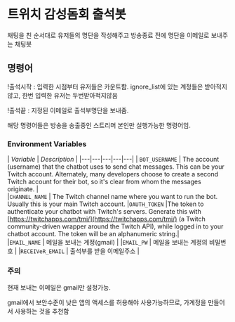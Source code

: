 # 트위치 감성돔회 출석봇

채팅을 친 순서대로 유저들의 명단을 작성해주고
방송종료 전에 명단을 이메일로 보내주는 채팅봇

## 명령어

!출석시작 : 입력한 시점부터 유저들은 카운트함. ignore_list에 있는 계정들은 받아적지않고, 한번 입력한 유저는 두번받아적지않음

!출석끝 : 지정된 이메일로 출석부명단을 보내줌.

해당 명령어들은 방송을 송출중인 스트리머 본인만 실행가능한 명령어임.

### Environment Variables
 
| *Variable*  | *Description*   |
|---|---|---|---|---|
| `BOT_USERNAME`  |  The account (username) that the chatbot uses to send chat messages. This can be your Twitch account. Alternately, many developers choose to create a second Twitch account for their bot, so it's clear from whom the messages originate. |  
|`CHANNEL_NAME`   |  The Twitch channel name where you want to run the bot. Usually this is your main Twitch account.
|`OAUTH_TOKEN`   |The token to authenticate your chatbot with Twitch's servers. Generate this with [https://twitchapps.com/tmi/](https://twitchapps.com/tmi/) (a Twitch community-driven wrapper around the Twitch API), while logged in to your chatbot account. The token will be an alphanumeric string.|  
|`EMAIL_NAME` | 메일을 보내는 계정(gmail) |
|`EMAIL_PW` | 메일을 보내는 계정의 비밀번호 |
|`RECEIVeR_EMAIL` | 출석부를 받을 이메일주소 |


### 주의

현재 보내는 이메일은 gmail만 설정가능.

gmail에서 보안수준이 낮은 앱의 액세스를 허용해야 사용가능하므로, 가계정을 만들어서 사용하는 것을 추천함
